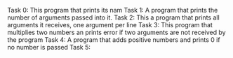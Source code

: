 Task 0: This program that prints its nam
Task 1: A program that prints the number of arguments passed into it.
Task 2: This a program that prints all arguments it receives, one argument per line
Task 3: This program that multiplies two numbers an prints error if two arguments are not received by the program
Task 4: A program that adds positive numbers and prints 0 if no number is passed
Task 5:
